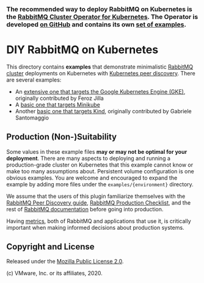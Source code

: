 ### The recommended way to deploy RabbitMQ on Kubernetes is the [RabbitMQ Cluster Operator for Kubernetes](https://www.rabbitmq.com/kubernetes/operator/operator-overview.html). The Operator is developed [on GitHub](https://github.com/rabbitmq/cluster-operator/) and contains its own [set of examples](https://github.com/rabbitmq/cluster-operator/tree/master/docs/examples).

# DIY RabbitMQ on Kubernetes

This directory contains **examples** that demonstrate minimalistic [RabbitMQ cluster](https://www.rabbitmq.com/clustering.html) deployments
on Kubernetes with [Kubernetes peer discovery](https://www.rabbitmq.com/cluster-formation.html).
There are several examples:

 * An [extensive one that targets the Google Kubernetes Engine (GKE)](./gke), originally contributed by Feroz Jilla
 * A [basic one that targets Minikube](./minikube)
 * Another [basic one that targets Kind](./kind), originally contributed by Gabriele Santomaggio

## Production (Non-)Suitability

Some values in these example files **may or may not be optimal for your deployment**. There are many aspects to
deploying and running a production-grade cluster on Kubernetes that this example cannot know or make too many assumptions about.
Persistent volume configuration is one obvious examples. You are welcome and encouraged to expand
the example by adding more files under the `examples/{environment}` directory.

We assume that the users of this plugin familiarize themselves with the [RabbitMQ Peer Discovery guide](https://www.rabbitmq.com/cluster-formation.html),
[RabbitMQ Production Checklist](https://www.rabbitmq.com/production-checklist.html),
and the rest of [RabbitMQ documentation](https://www.rabbitmq.com/documentation.html) before going into production.

Having [metrics](https://www.rabbitmq.com/monitoring.html), both of RabbitMQ and applications that use it,
is critically important when making informed decisions about production systems.


## Copyright and License

Released under the [Mozilla Public License 2.0](https://www.mozilla.org/en-US/MPL/2.0/).

(c) VMware, Inc. or its affiliates, 2020.

